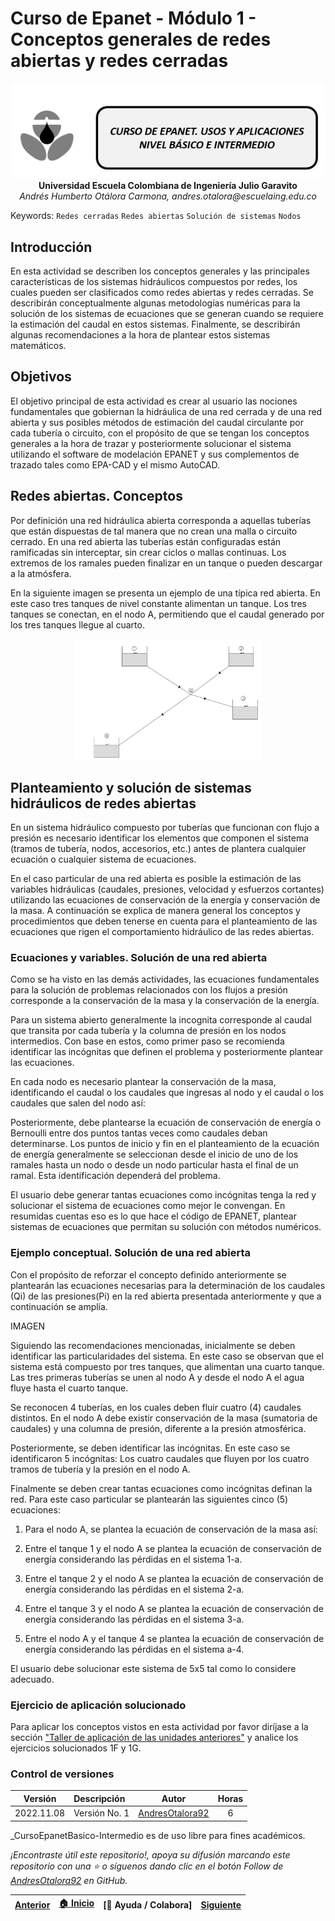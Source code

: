 # Curso de Epanet - Módulo 1 - Conceptos generales de redes abiertas y redes cerradas

<div align="center">
  <img src="../../.icons/IconoEpanetV3.png" width="600px">
</div>

<div align="center">
<b> Universidad Escuela Colombiana de Ingeniería Julio Garavito</b>
<br><i>Andrés Humberto Otálora Carmona, andres.otalora@escuelaing.edu.co </i>
</div>


Keywords: `Redes cerradas` `Redes abiertas` `Solución de sistemas` `Nodos`

## Introducción

En esta actividad se describen los conceptos generales y las principales características de los sistemas hidráulicos compuestos por redes, los cuales pueden ser clasificados como redes abiertas y redes cerradas. Se describirán conceptualmente algunas metodologías numéricas para la solución de los sistemas de ecuaciones que se generan cuando se requiere la estimación del caudal en estos sistemas. Finalmente, se describirán algunas recomendaciones a la hora de plantear estos sistemas matemáticos.

## Objetivos

El objetivo principal de esta actividad es crear al usuario las nociones fundamentales que gobiernan la hidráulica de una red cerrada y de una red abierta y sus posibles métodos de estimación del caudal circulante por cada tubería o circuito, con el propósito de que se tengan los conceptos generales a la hora de trazar y posteriormente solucionar el sistema utilizando el software de modelación EPANET y sus complementos de trazado tales como EPA-CAD y el mismo AutoCAD.

## Redes abiertas. Conceptos

Por definición una red hidráulica abierta corresponda a aquellas tuberías que están dispuestas de tal manera que no crean una malla o circuito cerrado. En una red abierta las tuberías están configuradas están ramificadas sin interceptar, sin crear ciclos o mallas continuas. Los extremos de los ramales pueden finalizar en un tanque o pueden descargar a la atmósfera.

En la siguiente imagen se presenta un ejemplo de una típica red abierta. En este caso tres tanques de nivel constante alimentan un tanque. Los tres tanques se conectan, en el nodo A, permitiendo que el caudal generado por los tres tanques llegue al cuarto.

<div align="center">

  <img src="Imagenes/FiguraNo.1.31.PNG" width="300px">

</div>

## Planteamiento y solución de sistemas hidráulicos de redes abiertas

En un sistema hidráulico compuesto por tuberías que funcionan con flujo a presión es necesario identificar los elementos que componen el sistema (tramos de tubería, nodos, accesorios, etc.) antes de plantera cualquier ecuación o cualquier sistema de ecuaciones.

En el caso particular de una red abierta es posible la estimación de las variables hidráulicas (caudales, presiones, velocidad y esfuerzos cortantes) utilizando las ecuaciones de conservación de la energía y conservación de la masa. A continuación se explica de manera general los conceptos y procedimientos que deben tenerse en cuenta para el planteamiento de las ecuaciones que rigen el comportamiento hidráulico de las redes abiertas. 

### Ecuaciones y variables. Solución de una red abierta

Como se ha visto en las demás actividades, las ecuaciones fundamentales para la solución de problemas relacionados con los flujos a presión corresponde a la conservación de la masa y la conservación de la energía. 

Para un sistema abierto generalmente la incognita corresponde al caudal que transita por cada tubería y la columna de presión en los nodos intermedios. Con base en estos, como primer paso se recomienda identificar las incógnitas que definen el problema y posteriormente plantear las ecuaciones.

En cada nodo es necesario plantear la conservación de la masa, identificando el caudal o los caudales que ingresas al nodo y el caudal o los caudales que salen del nodo así:

Posteriormente, debe plantearse la ecuación de conservación de energía o Bernoulli entre dos puntos tantas veces como caudales deban determinarse. Los puntos de inicio y fin en el planteamiento de la ecuación de energía generalmente se seleccionan desde el inicio de uno de los ramales hasta un nodo o desde un nodo particular hasta el final de un ramal. Esta identificación dependerá del problema. 

El usuario debe generar tantas ecuaciones como incógnitas tenga la red y solucionar el sistema de ecuaciones como mejor le convengan. En resumidas cuentas eso es lo que hace el código de EPANET, plantear sistemas de ecuaciones que permitan su solución con métodos numéricos. 

### Ejemplo conceptual. Solución de una red abierta

Con el propósito de reforzar el concepto definido anteriormente se plantearán las ecuaciones necesarias para la determinación de los caudales (Qi) de las presiones(Pi) en la red abierta presentada anteriormente y que a continuación se amplía.

IMAGEN

Siguiendo las recomendaciones mencionadas, inicialmente se deben identificar las particularidades del sistema. En este caso se observan que el sistema está compuesto por tres tanques, que alimentan una cuarto tanque. Las tres primeras tuberías se unen al nodo A y desde el nodo A el agua fluye hasta el cuarto tanque.

Se reconocen 4 tuberías, en los cuales deben fluir cuatro (4) caudales distintos. En el nodo A debe existir conservación de la masa (sumatoria de caudales) y una columna de presión, diferente a la presión atmosférica.

Posteriormente, se deben identificar las incógnitas. En este caso se identificaron 5 incógnitas: Los cuatro caudales que fluyen por los cuatro tramos de tubería y la presión en el nodo A. 

Finalmente se deben crear tantas ecuaciones como incógnitas definan la red. Para este caso particular se plantearán las siguientes cinco (5) ecuaciones:

1. Para el nodo A, se plantea la ecuación de conservación de la masa así:

2. Entre el tanque 1 y el nodo A se plantea la ecuación de conservación de energía considerando las pérdidas en el sistema 1-a.

3. Entre el tanque 2 y el nodo A se plantea la ecuación de conservación de energía considerando las pérdidas en el sistema 2-a. 

4. Entre el tanque 3 y el nodo A se plantea la ecuación de conservación de energía considerando las pérdidas en el sistema 3-a.

5. Entre el nodo A y el tanque 4 se plantea la ecuación de conservación de energía considerando las pérdidas en el sistema a-4.

El usuario debe solucionar este sistema de 5x5 tal como lo considere adecuado.


### Ejercicio de aplicación solucionado

Para aplicar los conceptos vistos en esta actividad por favor diríjase a la sección ["Taller de aplicación de las unidades anteriores"]((Taller_aplicacion_tres_unidades_anteriores.md)) y analice los ejercicios solucionados 1F y 1G.



### Control de versiones

| Versión    | Descripción   | Autor                                      | Horas |
|------------|:--------------|--------------------------------------------|:-----:|
| 2022.11.08 | Versión No. 1 | [AndresOtalora92](https://github.com/AndresOtalora92)  |   6   |

_CursoEpanetBasico-Intermedio es de uso libre para fines académicos.

_¡Encontraste útil este repositorio!, apoya su difusión marcando este repositorio con una ⭐ o síguenos dando clic en el botón Follow de [AndresOtalora92](https://github.com/AndresOtalora92?tab=repositories) en GitHub._

| [Anterior](Conceptos_bombas_hidraulicas.md) | [:house: Inicio](../../README.md) | [:beginner: Ayuda / Colabora] | [Siguiente](Taller_aplicacion_tres_unidades_anteriores.md) |
|----------------------------|-----------------------------------|--------------------------------------------------------------------------------------------------|-----------------------------------------|